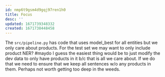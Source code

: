 ```yaml
---
id: nmp6t9gsm4d9gqj97ren1h0
title: Focus
desc: ''
updated: 1671739348332
created: 1671738448458
---
```


The `src/pipeline.py` has code that uses model_best for all entities but we only care about products. For the test set we may want to only include product NER? #maydo I guess the easiest thing would be to just modify the dev data to only have products in it b/c that is all we care about. If we do that we need to ensure that we keep all sentences w/o any products in them. Perhaps not worth getting too deep in the weeds.